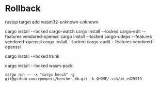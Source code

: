 # Rollback

rustup target add wasm32-unknown-unknown

cargo install --locked cargo-watch
cargo install --locked cargo-edit --features vendored-openssl
cargo install --locked cargo-udeps --features vendored-openssl
cargo install --locked cargo-audit --features vendored-openssl

cargo install --locked trunk

cargo install --locked wasm-pack

`cargo run -- -x "cargo bench" -g git@github.com:epompeii/bencher_db.git -k $HOME/.ssh/id_ed25519`